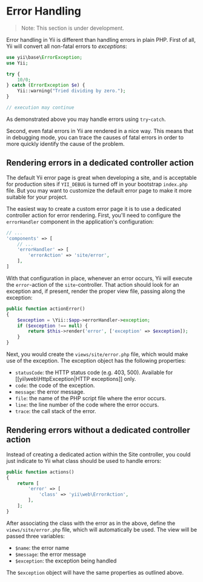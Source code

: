 Error Handling
==============

> Note: This section is under development.

Error handling in Yii is different than handling errors in plain PHP. First of all, Yii will convert all non-fatal errors
to *exceptions*:

```php
use yii\base\ErrorException;
use Yii;

try {
    10/0;
} catch (ErrorException $e) {
    Yii::warning("Tried dividing by zero.");
}

// execution may continue
```

As demonstrated above you may handle errors using `try`-`catch`.

Second, even fatal errors in Yii are rendered in a nice way. This means that in debugging mode, you can trace the causes
of fatal errors in order to more quickly identify the cause of the problem.


Rendering errors in a dedicated controller action
-------------------------------------------------

The default Yii error page is great when developing a site, and is acceptable for production sites if `YII_DEBUG`
is turned off in your bootstrap `index.php` file. But you may want to customize the default error page to make it
more suitable for your project.

The easiest way to create a custom error page it is to use a dedicated controller action for error rendering. First,
you'll need to configure the `errorHandler` component in the application's configuration:

```php
// ...
'components' => [
    // ...
    'errorHandler' => [
        'errorAction' => 'site/error',
    ],
]
```

With that configuration in place, whenever an error occurs, Yii will execute the `error`-action of the `site`-controller.
That action should look for an exception and, if present, render the proper view file, passing along the exception:

```php
public function actionError()
{
    $exception = \Yii::$app->errorHandler->exception;
    if ($exception !== null) {
        return $this->render('error', ['exception' => $exception]);
    }
}
```

Next, you would create the `views/site/error.php` file, which would make use of the exception. The exception object has
the following properties:

- `statusCode`: the HTTP status code (e.g. 403, 500). Available for [[yii\web\HttpException|HTTP exceptions]] only.
- `code`: the code of the exception.
- `message`: the error message.
- `file`: the name of the PHP script file where the error occurs.
- `line`: the line number of the code where the error occurs.
- `trace`: the call stack of the error.


Rendering errors without a dedicated controller action
------------------------------------------------------

Instead of creating a dedicated action within the Site controller, you could just indicate to Yii what class should
be used to handle errors:

```php
public function actions()
{
    return [
        'error' => [
            'class' => 'yii\web\ErrorAction',
        ],
    ];
}
```

After associating the class with the error as in the above, define the `views/site/error.php` file, which will
automatically be used. The view will be passed three variables:

- `$name`: the error name
- `$message`: the error message
- `$exception`: the exception being handled

The `$exception` object will have the same properties as outlined above.
